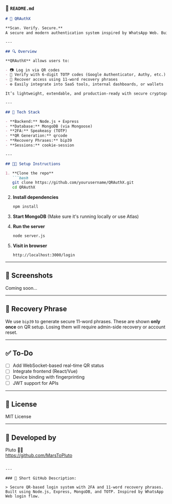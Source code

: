 ### 📘 `README.md`

```markdown
# 🔐 QRAuthX

**Scan. Verify. Secure.**  
A secure and modern authentication system inspired by WhatsApp Web. Built with **Node.js**, **Express**, **MongoDB (Mongoose)**, and **Speakeasy** for TOTP authentication.

---

## 🔍 Overview

**QRAuthX** allows users to:

- 📷 Log in via QR codes
- 🔐 Verify with 6-digit TOTP codes (Google Authenticator, Authy, etc.)
- 🧠 Recover access using 11-word recovery phrases
- ⚙️ Easily integrate into SaaS tools, internal dashboards, or wallets

It’s lightweight, extendable, and production-ready with secure cryptographic practices.

---

## 🚀 Tech Stack

- **Backend:** Node.js + Express
- **Database:** MongoDB (via Mongoose)
- **2FA:** Speakeasy (TOTP)
- **QR Generation:** qrcode
- **Recovery Phrases:** bip39
- **Sessions:** cookie-session

---

## 🧑‍💻 Setup Instructions

1. **Clone the repo**
   ```bash
   git clone https://github.com/yourusername/QRAuthX.git
   cd QRAuthX
   ```

2. **Install dependencies**
   ```bash
   npm install
   ```

3. **Start MongoDB** (Make sure it's running locally or use Atlas)

4. **Run the server**
   ```bash
   node server.js
   ```

5. **Visit in browser**
   ```
   http://localhost:3000/login
   ```

---

## 📸 Screenshots

Coming soon...

---

## 🧠 Recovery Phrase

We use `bip39` to generate secure 11-word phrases. These are shown **only once** on QR setup. Losing them will require admin-side recovery or account reset.

---

## ✅ To-Do

- [ ] Add WebSocket-based real-time QR status
- [ ] Integrate frontend (React/Vue)
- [ ] Device binding with fingerprinting
- [ ] JWT support for APIs

---

## 📄 License

MIT License

---

## 🧪 Developed by

Pluto 👨‍💻  
https://github.com/MarsToPluto  
```

---

### 🔹 Short GitHub Description:

> Secure QR-based login system with 2FA and 11-word recovery phrases. Built using Node.js, Express, MongoDB, and TOTP. Inspired by WhatsApp Web login flow.